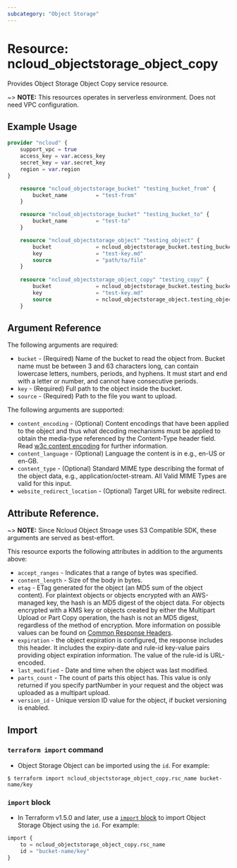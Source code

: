 ```yaml
---
subcategory: "Object Storage"
---
```



# Resource: ncloud_objectstorage_object_copy

Provides Object Storage Object Copy service resource.

~> **NOTE:** This resources operates in serverless environment. Does not need VPC configuration.

## Example Usage

```terraform
provider "ncloud" {
    support_vpc = true
    access_key = var.access_key
    secret_key = var.secret_key
    region = var.region
}

	resource "ncloud_objectstorage_bucket" "testing_bucket_from" {
		bucket_name			= "test-from"
	}

	resource "ncloud_objectstorage_bucket" "testing_bucket_to" {
		bucket_name			= "test-to"
	}

	resource "ncloud_objectstorage_object" "testing_object" {
		bucket				= ncloud_objectstorage_bucket.testing_bucket_from.bucket_name
		key 				= "test-key.md"
		source				= "path/to/file"	
	}
		
	resource "ncloud_objectstorage_object_copy" "testing_copy" {
		bucket 				= ncloud_objectstorage_bucket.testing_bucket_to.bucket_name
		key 				= "test-key.md"
		source 				= ncloud_objectstorage_object.testing_object.id
    }	
```

## Argument Reference

The following arguments are required:

* `bucket` - (Required) Name of the bucket to read the object from. Bucket name must be between 3 and 63 characters long, can contain lowercase letters, numbers, periods, and hyphens. It must start and end with a letter or number, and cannot have consecutive periods.
* `key` - (Required) Full path to the object inside the bucket.
* `source` - (Required) Path to the file you want to upload. 

The following arguments are supported:

* `content_encoding` - (Optional) Content encodings that have been applied to the object and thus what decoding mechanisms must be applied to obtain the media-type referenced by the Content-Type header field. Read [w3c content encoding](https://www.w3.org/Protocols/rfc2616/rfc2616-sec14.html#sec14.11) for further information.
* `content_language` - (Optional) Language the content is in e.g., en-US or en-GB.
* `content_type` - (Optional) Standard MIME type describing the format of the object data, e.g., application/octet-stream. All Valid MIME Types are valid for this input.
* `website_redirect_location` - (Optional) Target URL for website redirect.

## Attribute Reference.

~> **NOTE:** Since Ncloud Object Stroage uses S3 Compatible SDK, these arguments are served as best-effort.

This resource exports the following attributes in addition to the arguments above:

* `accept_ranges` - Indicates that a range of bytes was specified.
* `content_length` - Size of the body in bytes.
* `etag` - ETag generated for the object (an MD5 sum of the object content). For plaintext objects or objects encrypted with an AWS-managed key, the hash is an MD5 digest of the object data. For objects encrypted with a KMS key or objects created by either the Multipart Upload or Part Copy operation, the hash is not an MD5 digest, regardless of the method of encryption. More information on possible values can be found on [Common Response Headers](https://docs.aws.amazon.com/AmazonS3/latest/API/RESTCommonResponseHeaders.html). 
* `expiration` - the object expiration is configured, the response includes this header. It includes the expiry-date and rule-id key-value pairs providing object expiration information. The value of the rule-id is URL-encoded. 
* `last_modified` - Date and time when the object was last modified.
* `parts_count` -  The count of parts this object has. This value is only returned if you specify partNumber in your request and the object was uploaded as a multipart upload.
* `version_id` - Unique version ID value for the object, if bucket versioning is enabled.

## Import

### `terraform import` command

* Object Storage Object can be imported using the `id`. For example:

```console
$ terraform import ncloud_objectstorage_object_copy.rsc_name bucket-name/key
```

### `import` block

* In Terraform v1.5.0 and later, use a [`import` block](https://developer.hashicorp.com/terraform/language/import) to import Object Storage Object using the `id`. For example:

```terraform
import {
    to = ncloud_objectstorage_object_copy.rsc_name
    id = "bucket-name/key"
}
```